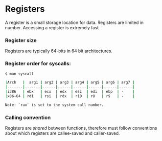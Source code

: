 # Registers

A register is a small storage location for data. Registers are limited in number. Accessing a register is extremely fast.

### Register size
Registers are typically 64-bits in 64 bit architectures.

### Register order for syscalls:
```bash
$ man syscall

|Arch   |  arg1 | arg2 | arg3 | arg4 | arg5 | arg6 | arg7 |
|-------|-------|------|------|------|------|------|------|
|i386   | ebx   | ecx  | edx  | esi  | edi  | ebp  | -    |
|x86-64 | rdi   | rsi  | rdx  | r10  | r8   | r9   | -    |

Note: `rax` is set to the system call number.
```

### Calling convention
Registers are *shared* between functions, therefore must follow conventions about which registers are callee-saved and caller-saved.
